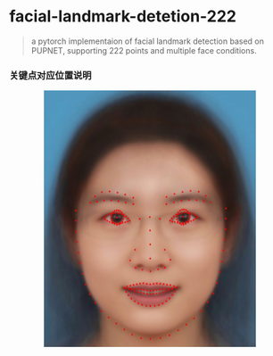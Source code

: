 # facial-landmark-detetion-222
> a pytorch implementaion of facial landmark detection based on PUPNET, supporting 222 points and multiple face conditions.

### 关键点对应位置说明
<div align=center>
<img src=test_meanface.jpg width="380" height="460"/>
</div>
